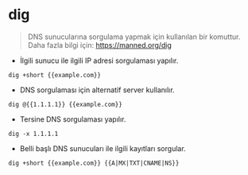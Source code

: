 # dig

> DNS sunucularına sorgulama yapmak için kullanılan bir komuttur.
> Daha fazla bilgi için: <https://manned.org/dig>

- İlgili sunucu ile ilgili IP adresi sorgulaması yapılır.

`dig +short {{example.com}}`

- DNS sorgulaması için alternatif server kullanılır.

`dig @{{1.1.1.1}} {{example.com}}`

- Tersine DNS sorgulaması yapılır.

`dig -x 1.1.1.1`

- Belli başlı DNS sunucuları ile ilgili kayıtları sorgular.

`dig +short {{example.com}} {{A|MX|TXT|CNAME|NS}}`
